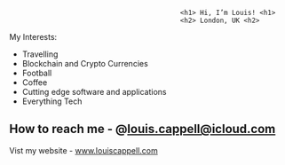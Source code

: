                                                <h1> Hi, I’m Louis! <h1>
                                               <h2> London, UK <h2>
 
  My Interests: 
  
- Travelling 
- Blockchain and Crypto Currencies 
- Football 
- Coffee 
- Cutting edge software and applications
- Everything Tech

 
 How to reach me - @louis.cappell@icloud.com 
 - 
 Vist my website - www.louiscappell.com


